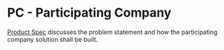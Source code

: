 # PC - Participating Company

[Product Spec](https://www.notion.so/Product-Specs-57ff04e252044e789313a182a4761c86#15311ddd73b1405c9019a9934e7789dc) discusses the problem statement and how the participating company solution shall be built.

